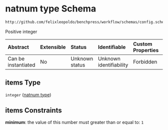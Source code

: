 # natnum type Schema

```txt
http://github.com/felixleopoldo/benchpress/workflow/schemas/config.schema.json#/definitions/flexnatnum/anyOf/1/items
```

Positive integer

| Abstract            | Extensible | Status         | Identifiable            | Custom Properties | Additional Properties | Access Restrictions | Defined In                                                       |
| :------------------ | :--------- | :------------- | :---------------------- | :---------------- | :-------------------- | :------------------ | :--------------------------------------------------------------- |
| Can be instantiated | No         | Unknown status | Unknown identifiability | Forbidden         | Allowed               | none                | [config.schema.json*](config.schema.json "open original schema") |

## items Type

`integer` ([natnum type](config-definitions-non-negative-integers-1-anyof-positive-integer-list-natnum-type.md))

## items Constraints

**minimum**: the value of this number must greater than or equal to: `1`
